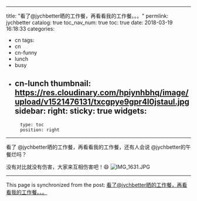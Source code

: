 
---
title: "看了@jychbetter晒的工作餐，再看看我的工作餐。。。"
permlink: jychbetter
catalog: true
toc_nav_num: true
toc: true
date: 2018-03-19 16:18:33
categories:
- cn
tags:
- cn
- cn-funny
- lunch
- busy
- cn-lunch
thumbnail: https://res.cloudinary.com/hpiynhbhq/image/upload/v1521476131/txcgpye9gpr4l0jstaul.jpg
sidebar:
    right:
        sticky: true
widgets:
    -
        type: toc
        position: right
---


看了 @jychbetter晒的工作餐，再看看我的工作餐，还有人会说 @jychbetter的午餐烂吗？

没有对比就没有伤害，大家来互相伤害吧！😄
![IMG_1631.JPG](https://res.cloudinary.com/hpiynhbhq/image/upload/v1521476131/txcgpye9gpr4l0jstaul.jpg)

- - -

This page is synchronized from the post: [看了@jychbetter晒的工作餐，再看看我的工作餐。。。](https://steemit.com/@ericet/jychbetter)
